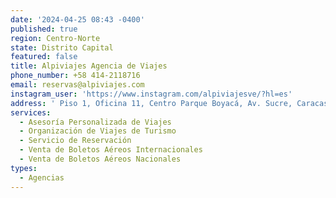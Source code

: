 ```yaml
---
date: '2024-04-25 08:43 -0400'
published: true
region: Centro-Norte
state: Distrito Capital
featured: false
title: Alpiviajes Agencia de Viajes
phone_number: +58 414-2118716
email: reservas@alpiviajes.com
instagram_user: 'https://www.instagram.com/alpiviajesve/?hl=es'
address: ' Piso 1, Oficina 11, Centro Parque Boyacá, Av. Sucre, Caracas, Miranda'
services:
  - Asesoría Personalizada de Viajes
  - Organización de Viajes de Turismo
  - Servicio de Reservación
  - Venta de Boletos Aéreos Internacionales
  - Venta de Boletos Aéreos Nacionales
types:
  - Agencias
---
```


